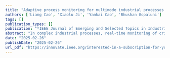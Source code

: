 ```yaml
---
title: "Adaptive process monitoring for multimode industrial processes through machine learning"
authors: ['Liang Cao', 'Xiaolu Ji', 'Yankai Cao', 'Bhushan Gopaluni']
tags: []
publication_types: []
publication: "*IEEE Journal of Emerging and Selected Topics in Industrial Electronics, 1-9*"
abstract: "In complex industrial processes, real-time monitoring of critical variables is essential for ensuring operational safety and efficiency. Traditional process monitoring models often struggle with processes characterized by multiple operating modes, leading to decreased prediction accuracy and reliability. Existing methods typically require prior knowledge of the number of operating modes and cannot adapt to new modes that emerge over time, limiting their applicability in dynamic industrial environments. To address these challenges, we propose an adaptive process monitoring framework that automatically identifies operating modes using change point detection and classifies data using Gaussian mixture models. Specialized sub-soft sensor models are then constructed for each identified mode. This approach eliminates the need for prior knowledge of operating modes and enables the system to adapt to new operating conditions in real time. The effectiveness of the proposed methodology is demonstrated through a case study on the fluid catalytic cracking unit at the Parkland Refinery. The results show that our adaptive segmented model achieves an RMSE of 2.645 and an R2 of 0.819, significantly outperforming the non-segmented model with an RMSE of 5.037 and a negative R2 of -0.597. This adaptive framework enhances operational safety and efficiency by providing a robust and flexible monitoring solution for dynamically changing industrial processes."
date: "2025-02-26"
publishDate: "2025-02-26"
url_pdf: "https://innovate.ieee.org/interested-in-a-subscription-for-your-organization/?LT=XPLLG_XPL_2022_SUB_SignIn_Purchase"
---
```

